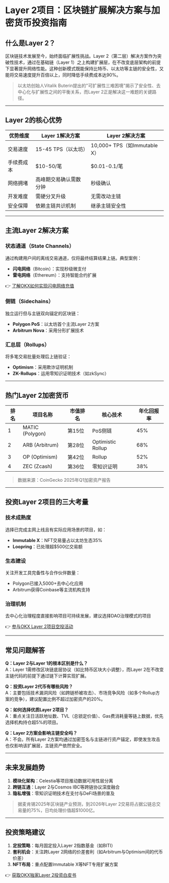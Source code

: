 # Layer 2项目：区块链扩展解决方案与加密货币投资指南

## 什么是Layer 2？

区块链技术发展至今，始终面临扩展性挑战。Layer 2（第二层）解决方案作为突破性技术，通过在基础链（Layer 1）之上构建扩展层，在不改变底层架构的前提下显著提升网络性能。这种创新模式既能保持比特币、以太坊等主链的安全性，又能将交易速度提升百倍以上，同时降低手续费成本达90%。

> 以太坊创始人Vitalik Buterin提出的"可扩展性三难困境"揭示了安全性、去中心化与扩展性之间的平衡关系，而Layer 2正是解决这一难题的关键路径。

---

## Layer 2的核心优势

| 优势维度       | Layer 1解决方案               | Layer 2解决方案               |
|----------------|-----------------------------|-----------------------------|
| 交易速度       | 15-45 TPS（以太坊）          | 10,000+ TPS（如Immutable X） |
| 手续费成本     | $10-50/笔                   | $0.01-0.1/笔                |
| 网络拥堵       | 高峰期交易确认需数分钟       | 秒级确认                     |
| 开发难度       | 需硬分叉升级                 | 无需改动主链                 |
| 安全保障       | 依赖主链共识机制             | 继承主链安全性               |

---

## 主流Layer 2解决方案

### 状态通道（State Channels）
通过构建用户间的离线交易通道，仅将最终结算结果上链。典型案例：
- **闪电网络**（Bitcoin）：实现秒级微支付
- **雷电网络**（Ethereum）：支持智能合约扩展

👉 [了解OKX如何实现闪电网络充值](https://bit.ly/okx_welcome)

### 侧链（Sidechains）
独立运行但与主链双向锚定的区块链：
- **Polygon PoS**：以太坊首个主流Layer 2方案
- **Arbitrum Nova**：采用分形扩展技术

### 汇总层（Rollups）
将多笔交易批量处理后上链验证：
- **Optimism**：采用欺诈证明机制
- **ZK-Rollups**：运用零知识证明技术（如zkSync）

---

## 热门Layer 2加密货币

| 排名 | 项目名称       | 市值排名 | 核心技术        | 年化回报率 |
|------|----------------|----------|-----------------|------------|
| 1    | MATIC (Polygon)| 第15位   | PoS侧链         | 45%        |
| 2    | ARB (Arbitrum) | 第28位   | Optimistic Rollup| 68%        |
| 3    | OP (Optimism)  | 第42位   | Rollup          | 52%        |
| 4    | ZEC (Zcash)    | 第36位   | 零知识证明      | 38%        |

> 数据来源：CoinGecko 2025年Q1加密资产报告

---

## 投资Layer 2项目的三大考量

### 技术成熟度
选择已完成主网上线且有实际应用场景的项目，如：
- **Immutable X**：NFT交易量占以太坊生态35%
- **Loopring**：已处理超$500亿交易额

### 生态建设
关注开发工具完备性与合作伙伴数量：
- Polygon已接入5000+去中心化应用
- Arbitrum获得Coinbase等主流机构支持

### 治理机制
去中心化治理程度直接影响项目可持续发展，建议选择DAO治理模式的项目

👉 [参与OKX Layer 2项目空投活动](https://bit.ly/okx_welcome)

---

## 常见问题解答

**Q：Layer 2与Layer 1的根本区别是什么？**  
A：Layer 1需修改区块链底层协议（如比特币区块大小调整），而Layer 2在不改变主链代码的前提下通过链下计算实现扩展。

**Q：投资Layer 2代币有哪些风险？**  
A：主要包括技术漏洞风险（如跨链桥被攻击）、市场竞争风险（如多个Rollup方案的竞争），建议配置比例不超过加密资产的20%。

**Q：如何选择优质Layer 2项目？**  
A：重点关注日活跃地址数、TVL（总锁定价值）、Gas费消耗量等链上数据，优先选择机构持仓超5%的项目。

**Q：Layer 2方案会影响主链安全吗？**  
A：不会。所有Layer 2方案均通过加密签名与主链进行资产锚定，即使发生攻击也仅影响该扩展层，主链资产依然安全。

---

## 未来发展趋势

1. **模块化架构**：Celestia等项目推动数据可用性层分离
2. **跨链互通**：Layer 2与Cosmos IBC等跨链协议深度融合
3. **隐私增强**：零知识证明技术在支付与DeFi场景的普及

> 据麦肯锡2025年区块链产业预测，到2026年Layer 2交易将占据公链总交易量的75%，日均处理价值超$1000亿。

---

## 投资策略建议

1. **定投策略**：每月固定投入Layer 2指数基金（如BITI）
2. **套利机会**：关注跨Layer 2网络的价差套利（如Arbitrum与Optimism间的代币价差）
3. **NFT布局**：重点配置Immutable X等NFT专用扩展方案

👉 [获取OKX独家Layer 2投资白皮书](https://bit.ly/okx_welcome)